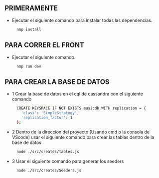 ## PRIMERAMENTE 
- Ejecutar el siguiente comando para instalar todas las dependencias.
  ```bash
    nmp install
  ```
  
## PARA CORRER EL FRONT

- Ejecutar el siguiente comando.
  ```bash
    nmp run dev
  ```

## PARA CREAR LA BASE DE DATOS
- 1 Crear la base de datos en el cql de cassandra con el siguiente comando
  ```bash
    CREATE KEYSPACE IF NOT EXISTS musicdb WITH replication = {
      'class': 'SimpleStrategy',
      'replication_factor': 1
    };
  ```

- 2 Dentro de la direccion del proyecto (Usando cmd o la consola de VScode) usar el siguiente comando para crear las tablas dentro de la base de datos
  ```bash
    node ./src/creates/tables.js
  ```
  
- 3 Usar el siguiente comando para generar los seeders
  ```bash
    node ./src/creates/Seeders.js
  ```
